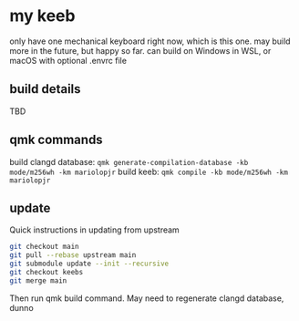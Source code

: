 # my keeb
only have one mechanical keyboard right now, which is this one. may build more in the future, but happy so far. can build on Windows in WSL, or macOS with optional .envrc file

## build details
TBD

## qmk commands
build clangd database: `qmk generate-compilation-database -kb mode/m256wh -km mariolopjr`
build keeb: `qmk compile -kb mode/m256wh -km mariolopjr`

## update
Quick instructions in updating from upstream
```bash
git checkout main
git pull --rebase upstream main
git submodule update --init --recursive
git checkout keebs
git merge main
```

Then run qmk build command. May need to regenerate clangd database, dunno
